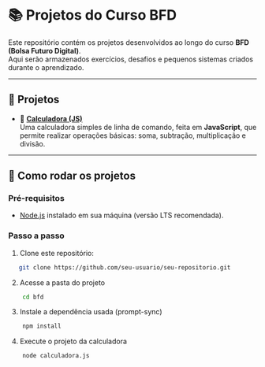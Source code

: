 # 📚 Projetos do Curso BFD

Este repositório contém os projetos desenvolvidos ao longo do curso **BFD (Bolsa Futuro Digital)**.  
Aqui serão armazenados exercícios, desafios e pequenos sistemas criados durante o aprendizado.

---

## 📂 Projetos

- 🧮 [**Calculadora (JS)**](https://github.com/cabarros3/bfd/tree/main/calculator)  
  Uma calculadora simples de linha de comando, feita em **JavaScript**, que permite realizar operações básicas: soma, subtração, multiplicação e divisão.

---

## 🚀 Como rodar os projetos

### Pré-requisitos

- [Node.js](https://nodejs.org/) instalado em sua máquina (versão LTS recomendada).

### Passo a passo

1. Clone este repositório:

```bash
   git clone https://github.com/seu-usuario/seu-repositorio.git

```

2. Acesse a pasta do projeto

```bash
    cd bfd
```

3. Instale a dependência usada (prompt-sync)

```bash
    npm install
```

4. Execute o projeto da calculadora

```bash
    node calculadora.js
```
